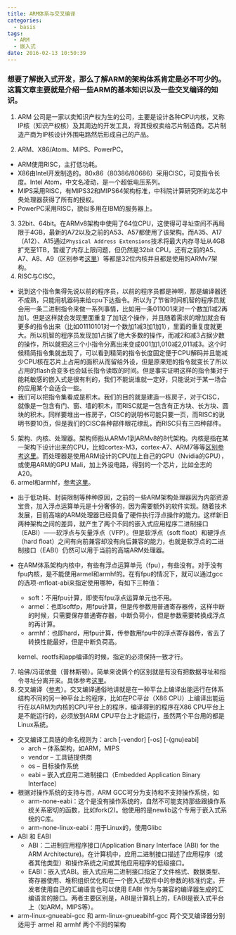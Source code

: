 ```yaml
---
title: ARM体系与交叉编译
categories:
  - basis
tags:
  - ARM
  - 嵌入式
date: 2016-02-13 10:50:39
---
```


### 想要了解嵌入式开发，那么了解ARM的架构体系肯定是必不可少的。这篇文章主要就是介绍一些ARM的基本知识以及一些交叉编译的知识。
1. ARM 公司是一家以卖知识产权为生的公司，主要是设计各种CPU内核，又称IP核（知识产权核）及其周边的开发工具，将其授权卖给芯片制造商。芯片制造产商为IP核设计外围电路然后形成自己的产品。
<!--more-->
2. ARM、X86/Atom、MIPS、PowerPC。
  * ARM使用RISC，主打低功耗。
  * X86由Intel开发制造的。80x86（80386/80686）采用CISC，可变指令长度。Intel Atom，中文名凌动，是一个超低电压系列。
  * MIPS采用RISC，有MIPS32和MIPS64架构标准，中科院计算研究所的龙芯中央处理器获得了所有的授权。
  * PowerPC采用RISC，貌似多用在IBM的服务器上。
3. 32bit、64bit。在ARMv8架构中使用了64位CPU，这使得可寻址空间不再局限于4GB，最新的A72以及之前的A53、A57都使用了该架构。而A35、A17（A12）、A15通过`Physical Address Extensions`技术将最大内存寻址从4GB扩充至1TB，暂缓了内存上限问题，但仍然是32bit CPU。还有之前的A5、A7、A8、A9（区别参考[这里](http://www.veryarm.com/1025.html)）等都是32位内核并且都是使用的ARMv7架构。
4. RISC与CISC。
  * 说到这个指令集得先说以前的程序员，以前的程序员都是神啊，那是编译器还不成熟，只能用机器码来给cpu下达指令。所以为了节省时间机智的程序员就会用一条二进制指令来做一系列事情，比如用一条011001来对一个数加1减2再加1。但是这样就会发现里面重复了加1这个操作，并且随着需求的增加就会有更多的指令出来（比如01110101对一个数加1减3加1加1），里面的重复度就更大。所以机智的程序员发现加1占据了绝大多数的操作，而减2和减3占据少数的操作，所以就把这三个小指令分离出来变成001加1,010减2,011减3。这个时候精简指令集就出现了，可以看到精简的指令长度固定便于CPU解码并且能减少CPU核在芯片上占用的面积从而留给外设，但是原来短的指令就变长了所以占用的flash会变多也会延长指令读取的时间。但是事实证明这样的指令集对于能耗敏感的嵌入式是很有利的，我们不能说谁就一定好，只能说对于某一场合的应用某个会适合一些。
  * 我们可以把指令集看成是积木。我们的目的就是建造一栋房子，对于CISC，就像是一包含有门、窗、墙的积木，而RISC就是一包含有正方块、长方块、圆块的积木。同样要堆出一栋房子，CISC的说明书可能只要一页，而RISC的说明书要10页，但是我们的CISC各种部件眼花缭乱，而RISC只有三四种部件。
5. 架构、内核、处理器。架构师指从ARMv1到ARMv8的8代架构。内核是指在某一架构下设计出来的CPU，比如cortex-M3，cortex-A7、ARM7等等[区别参考这里](https://zh.wikipedia.org/wiki/ARM%E6%9E%B6%E6%A7%8B#.E5.85.A7.E6.A0.B8.E7.A8.AE.E9.A1.9E)。而处理器是使用ARM设计的CPU加上自己的GPU（Nvidia的GPU），或使用ARM的GPU Mali，加上外设电路，得到的一个芯片，比如全志的A20。
6. armel和armhf，[参考这里](http://www.veryarm.com/872.html)。
  * 出于低功耗、封装限制等种种原因，之前的一些ARM架构处理器因为内部资源宝贵，加入浮点运算单元是十分奢侈的，因为需要额外的软件实现。随着技术发展，目前高端的ARM处理器已经具备了硬件执行浮点操作的能力。这样新旧两种架构之间的差异，就产生了两个不同的嵌入式应用程序二进制接口（EABI）——软浮点与矢量浮点（VFP）。但是软浮点（soft float）和硬浮点（hard float）之间有向前兼容却没有向后兼容的能力，也就是软浮点的二进制接口（EABI）仍然可以用于当前的高端ARM处理器。
  * 在ARM体系架构内核中，有些有浮点运算单元（fpu），有些没有。对于没有fpu内核，是不能使用armel和armhf的。在有fpu的情况下，就可以通过gcc的选项-mfloat-abi来指定使用哪种，有如下三种值：
    * soft：不用​fpu计算，即使有fpu浮点运算单元也不用。
    * armel：也即softfp，用fpu计算，但是传参数用普通寄存器传，这样中断的时候，只需要保存普通寄存器，中断负荷小，但是参数需要转换成浮点的再计算。
    * armhf：也即hard，用fpu计算，传参数用fpu中的浮点寄存器传，省去了转换性能最好，但是中断负荷高。

    kernel、rootfs和app编译的时候，指定的必须保持一致才行。
7. 哈佛/冯诺依曼（普林斯顿）。简单来说俩个的区别就是有没有把数据寻址和指令寻址分离开来。具体参考[这里](https://zh.wikipedia.org/wiki/%E5%93%88%E4%BD%9B%E7%BB%93%E6%9E%84)。
8. 交叉编译（[参考](http://blog.csdn.net/qfnu08zzr/article/details/48264331)）。交叉编译通俗地讲就是在一种平台上编译出能运行在体系结构不同的另一种平台上的程序，比如在PC平台（X86 CPU）上编译出能运行在以ARM为内核的CPU平台上的程序，编译得到的程序在X86 CPU平台上是不能运行的，必须放到ARM CPU平台上才能运行，虽然两个平台用的都是Linux系统。
  * 交叉编译工具链的命名规则为：arch [-vendor] [-os] [-(gnu)eabi]
    * arch – 体系架构，如ARM，MIPS
    * vendor – 工具链提供商
    * os – 目标操作系统
    * eabi – 嵌入式应用二进制接口（Embedded Application Binary Interface）
  * 根据对操作系统的支持与否，ARM GCC可分为支持和不支持操作系统，如
    * arm-none-eabi：这个是没有操作系统的，自然不可能支持那些跟操作系统关系密切的函数，比如fork(2)。他使用的是newlib这个专用于嵌入式系统的C库。
    * arm-none-linux-eabi：用于Linux的，使用Glibc
  * ABI 和 EABI
    * ABI：二进制应用程序接口(Application Binary Interface (ABI) for the ARM Architecture)。在计算机中，应用二进制接口描述了应用程序（或者其他类型）和操作系统之间或其他应用程序的低级接口。
    * EABI：嵌入式ABI。嵌入式应用二进制接口指定了文件格式、数据类型、寄存器使用、堆积组织优化和在一个嵌入式软件中的参数的标准约定。开发者使用自己的汇编语言也可以使用 EABI 作为与兼容的编译器生成的汇编语言的接口。两者主要区别是，ABI是计算机上的，EABI是嵌入式平台上（如ARM，MIPS等）。
  * arm-linux-gnueabi-gcc 和 arm-linux-gnueabihf-gcc 两个交叉编译器分别适用于 armel 和 armhf 两个不同的架构
